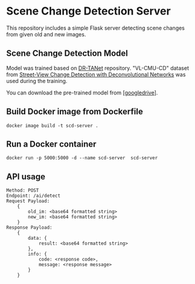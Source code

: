 # Scene Change Detection Server

This repository includes a simple Flask server detecting scene changes from given old and new images.

## Scene Change Detection Model

Model was trained based on [DR-TANet](https://github.com/Herrccc/DR-TANet) repository. "VL-CMU-CD" dataset
from [Street-View Change Detection with Deconvolutional Networks](http://www.robesafe.com/personal/roberto.arroyo/docs/Alcantarilla16rss.pdf)
was used during the training.

You can download the pre-trained model
from [[googledrive]](https://drive.google.com/file/d/1IvGD0gbBxcM72hmiFd_6yYXZ1UKEWDHY).

## Build Docker image from Dockerfile

```
docker image build -t scd-server .
```

## Run a Docker container

```
docker run -p 5000:5000 -d --name scd-server  scd-server
```

## API usage

```
Method: POST
Endpoint: /ai/detect
Request Payload:
    {
        old_im: <base64 formatted string>
        new_im: <base64 formatted string>
    }
Response Payload:
    {
        data: {
            result: <base64 formatted string>
        },
        info: {
            code: <response code>,
            message: <response message>
        }
    }
```